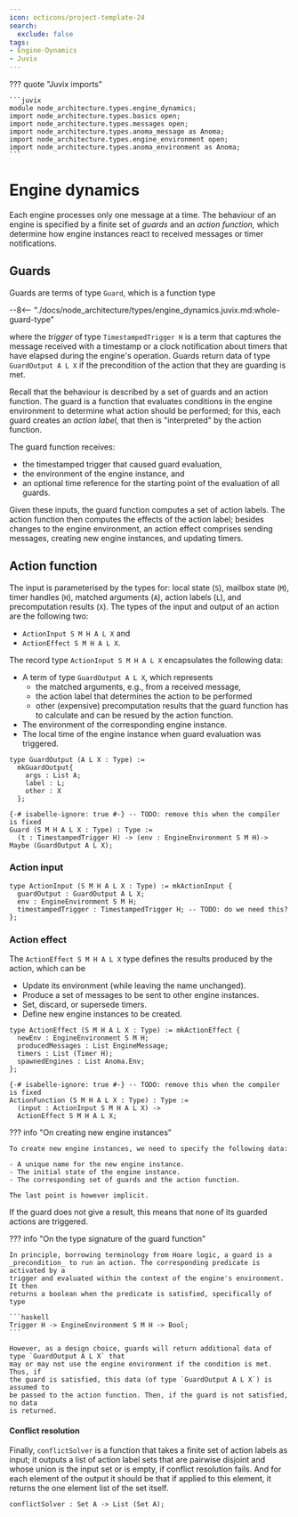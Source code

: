 ```yaml
---
icon: octicons/project-template-24
search:
  exclude: false
tags:
- Engine-Dynamics
- Juvix
---
```


??? quote "Juvix imports"

    ```juvix
    module node_architecture.types.engine_dynamics;
    import node_architecture.types.basics open;
    import node_architecture.types.messages open;
    import node_architecture.types.anoma_message as Anoma;
    import node_architecture.types.engine_environment open;
    import node_architecture.types.anoma_environment as Anoma;
    ```

# Engine dynamics

Each engine processes only one message at a time. The behaviour of an engine is
specified by a finite set of _guards_ and an _action function,_ which determine
how engine instances react to received messages or timer notifications.

## Guards

Guards are terms of type `Guard`, which is a function type

--8<-- "./docs/node_architecture/types/engine_dynamics.juvix.md:whole-guard-type"

where the _trigger_ of type `TimestampedTrigger H` is a term that captures the
message received with a timestamp or a clock notification about timers that have
elapsed during the engine's operation. Guards return data of type `GuardOutput A
L X` if the precondition of the action that they are guarding is met.

Recall that the behaviour is described by a set of guards and an action
function. The guard is a function that evaluates conditions in the engine
environment to determine what action should be performed;
for this, each guard creates an _action label,_
that then is "interpreted" by the action function.

The guard function receives:

- the timestamped trigger that caused guard evaluation,
- the environment of the engine instance, and
- an optional time reference for the starting point of the evaluation of all guards.

Given these inputs, the guard function computes a set of action labels.
The action function then computes the effects of the action label;
besides changes to the engine environment, an action effect comprises sending
messages, creating new engine instances, and updating timers.

## Action function

The input is parameterised by the types for: local state (`S`), mailbox state (`M`),
timer handles (`H`), matched arguments (`A`), action labels (`L`), and
precomputation results (`X`). The types of the input and output of an action are
the following two:

- `ActionInput S M H A L X` and
- `ActionEffect S M H A L X`.

The record type `ActionInput S M H A L X` encapsulates the following data:

- A term of type `GuardOutput A L X`, which represents
  - the matched arguments, e.g., from a received message,
  - the action label that determines the action to be performed
  - other (expensive) precomputation results that the guard function has to
    calculate and can be resued by the action function.
- The environment of the corresponding engine instance.
- The local time of the engine instance when guard evaluation was triggered.

```juvix
type GuardOutput (A L X : Type) :=
  mkGuardOutput{
    args : List A;
    label : L;
    other : X
  };
```

<!-- --8<-- [start: whole-guard-type] -->
```juvix
{-# isabelle-ignore: true #-} -- TODO: remove this when the compiler is fixed
Guard (S M H A L X : Type) : Type :=
  (t : TimestampedTrigger H) -> (env : EngineEnvironment S M H)-> Maybe (GuardOutput A L X);
```
<!-- --8<-- [end: whole-guard-type] -->

### Action input


```juvix
type ActionInput (S M H A L X : Type) := mkActionInput {
  guardOutput : GuardOutput A L X;
  env : EngineEnvironment S M H;
  timestampedTrigger : TimestampedTrigger H; -- TODO: do we need this?
};
```

### Action effect

The `ActionEffect S M H A L X` type defines the results produced by the action,
which can be

- Update its environment (while leaving the name unchanged).
- Produce a set of messages to be sent to other engine instances.
- Set, discard, or supersede timers.
- Define new engine instances to be created.

```juvix
type ActionEffect (S M H A L X : Type) := mkActionEffect {
  newEnv : EngineEnvironment S M H;
  producedMessages : List EngineMessage;
  timers : List (Timer H);
  spawnedEngines : List Anoma.Env;
};
```

```juvix
{-# isabelle-ignore: true #-} -- TODO: remove this when the compiler is fixed
ActionFunction (S M H A L X : Type) : Type :=
  (input : ActionInput S M H A L X) ->
  ActionEffect S M H A L X;
```

??? info "On creating new engine instances"

    To create new engine instances, we need to specify the following data:

    - A unique name for the new engine instance.
    - The initial state of the engine instance.
    - The corresponding set of guards and the action function.

    The last point is however implicit.


If the guard does not give a result, this means that none of its guarded actions
are triggered.

??? info "On the type signature of the guard function"

    In principle, borrowing terminology from Hoare logic, a guard is a
    _precondition_ to run an action. The corresponding predicate is activated by a
    trigger and evaluated within the context of the engine's environment. It then
    returns a boolean when the predicate is satisfied, specifically of type

    ```haskell
    Trigger H -> EngineEnvironment S M H -> Bool;
    ```

    However, as a design choice, guards will return additional data of type `GuardOutput A L X` that
    may or may not use the engine environment if the condition is met. Thus, if
    the guard is satisfied, this data (of type `GuardOutput A L X`) is assumed to
    be passed to the action function. Then, if the guard is not satisfied, no data
    is returned.

#### Conflict resolution

Finally, `conflictSolver` is a function that takes a finite set of action
labels as input; it outputs a list of action label sets that are pairwise
disjoint and whose union is the input set or is empty, if conflict resolution
fails. And for each element of the output it should be that if applied to this
element, it returns the one element list of the set itself.

```
conflictSolver : Set A -> List (Set A);
```
